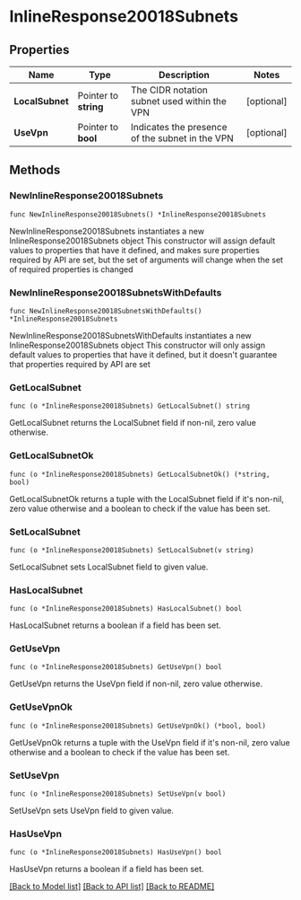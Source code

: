# InlineResponse20018Subnets

## Properties

Name | Type | Description | Notes
------------ | ------------- | ------------- | -------------
**LocalSubnet** | Pointer to **string** | The CIDR notation subnet used within the VPN | [optional] 
**UseVpn** | Pointer to **bool** | Indicates the presence of the subnet in the VPN | [optional] 

## Methods

### NewInlineResponse20018Subnets

`func NewInlineResponse20018Subnets() *InlineResponse20018Subnets`

NewInlineResponse20018Subnets instantiates a new InlineResponse20018Subnets object
This constructor will assign default values to properties that have it defined,
and makes sure properties required by API are set, but the set of arguments
will change when the set of required properties is changed

### NewInlineResponse20018SubnetsWithDefaults

`func NewInlineResponse20018SubnetsWithDefaults() *InlineResponse20018Subnets`

NewInlineResponse20018SubnetsWithDefaults instantiates a new InlineResponse20018Subnets object
This constructor will only assign default values to properties that have it defined,
but it doesn't guarantee that properties required by API are set

### GetLocalSubnet

`func (o *InlineResponse20018Subnets) GetLocalSubnet() string`

GetLocalSubnet returns the LocalSubnet field if non-nil, zero value otherwise.

### GetLocalSubnetOk

`func (o *InlineResponse20018Subnets) GetLocalSubnetOk() (*string, bool)`

GetLocalSubnetOk returns a tuple with the LocalSubnet field if it's non-nil, zero value otherwise
and a boolean to check if the value has been set.

### SetLocalSubnet

`func (o *InlineResponse20018Subnets) SetLocalSubnet(v string)`

SetLocalSubnet sets LocalSubnet field to given value.

### HasLocalSubnet

`func (o *InlineResponse20018Subnets) HasLocalSubnet() bool`

HasLocalSubnet returns a boolean if a field has been set.

### GetUseVpn

`func (o *InlineResponse20018Subnets) GetUseVpn() bool`

GetUseVpn returns the UseVpn field if non-nil, zero value otherwise.

### GetUseVpnOk

`func (o *InlineResponse20018Subnets) GetUseVpnOk() (*bool, bool)`

GetUseVpnOk returns a tuple with the UseVpn field if it's non-nil, zero value otherwise
and a boolean to check if the value has been set.

### SetUseVpn

`func (o *InlineResponse20018Subnets) SetUseVpn(v bool)`

SetUseVpn sets UseVpn field to given value.

### HasUseVpn

`func (o *InlineResponse20018Subnets) HasUseVpn() bool`

HasUseVpn returns a boolean if a field has been set.


[[Back to Model list]](../README.md#documentation-for-models) [[Back to API list]](../README.md#documentation-for-api-endpoints) [[Back to README]](../README.md)


